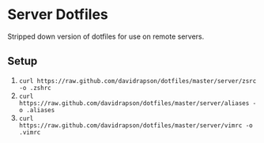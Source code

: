 # Server Dotfiles

Stripped down version of dotfiles for use on remote servers.

## Setup

1. `curl https://raw.github.com/davidrapson/dotfiles/master/server/zsrc -o .zshrc`
2. `curl https://raw.github.com/davidrapson/dotfiles/master/server/aliases -o .aliases`
3. `curl https://raw.github.com/davidrapson/dotfiles/master/server/vimrc -o .vimrc`
